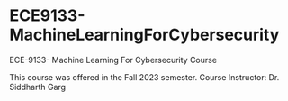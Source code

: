 # ECE9133-MachineLearningForCybersecurity
 ECE-9133- Machine Learning For Cybersecurity Course
 
 This course was offered in the Fall 2023 semester.
 Course Instructor: Dr. Siddharth Garg

